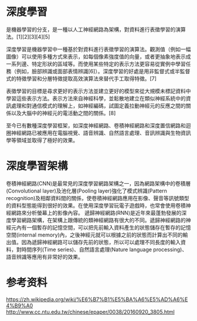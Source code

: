 # 深度學習
是機器學習的分支，是一種以人工神經網路為架構，對資料進行表徵學習的演算法。[1][2][3][4][5]

深度學習是機器學習中一種基於對資料進行表徵學習的演算法。觀測值（例如一幅圖像）可以使用多種方式來表示，如每個像素強度值的向量，或者更抽象地表示成一系列邊、特定形狀的區域等。而使用某些特定的表示方法更容易從實例中學習任務（例如，臉部辨識或面部表情辨識[6]）。深度學習的好處是用非監督式或半監督式的特徵學習和分層特徵提取高效演算法來替代手工取得特徵。[7]

表徵學習的目標是尋求更好的表示方法並建立更好的模型來從大規模未標記資料中學習這些表示方法。表示方法來自神經科學，並鬆散地建立在類似神經系統中的資訊處理和對通信模式的理解上，如神經編碼，試圖定義拉動神經元的反應之間的關係以及大腦中的神經元的電活動之間的關係。[8]

至今已有數種深度學習框架，如深度神經網路、卷積神經網路和深度置信網路和迴圈神經網路已被應用在電腦視覺、語音辨識、自然語言處理、音訊辨識與生物資訊學等領域並取得了極好的效果。

# 深度學習架構
卷積神經網路(CNN)是最常見的深度學習網路架構之一，因為網路架構中的卷積層(Convolutional layer)及池化層(Pooling layer)強化了模式辨識(Pattern recognition)及相鄰資料間的關係，使卷積神經網路應用在影像、聲音等訊號類型的資料型態能得到很好的效果。在使用深度學習玩電子遊戲時，也常會使用卷積神經網路來分析螢幕上的影像內容。
遞歸神經網路(RNN)是近年來最蓬勃發展的深度學習網路架構，在架構上跟傳統的類神經網路有很大的不同。遞歸神經網路的神經元內有一個暫存的記憶空間，可以把先前輸入資料產生的狀態儲存在暫存的記憶空間(internal memory)內，之後神經元就可以根據之前的狀態而計算出不同的輸出值。因為遞歸神經網路可以儲存先前的狀態，所以可以處理不同長度的輸入資料，對時間序列(Time series)、自然語言處理(Nature language processing)、語音辨識等應用有非常好的效果。

# 参考资料
https://zh.wikipedia.org/wiki/%E6%B7%B1%E5%BA%A6%E5%AD%A6%E4%B9%A0
http://www.cc.ntu.edu.tw/chinese/epaper/0038/20160920_3805.html